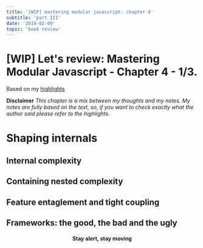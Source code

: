 ```yaml
---
title: '[WIP] mastering modular javascript: chapter 4'
subtitle: 'part III'
date: '2019-02-09'
topic: 'book review'
---
```


# [WIP] Let's review: Mastering Modular Javascript - Chapter 4 - 1/3.

Based on my [highlights](https://github.com/neomaxzero/m-quickreview/blob/master/mastering-modular-js/chapter-04.md)

**Disclaimer**
*This chapter is a mix between my thoughts and my notes.
My notes are fully based on the text, so, if you want to check exactly what the author said please refer to the highlights.*

# Shaping internals

## Internal complexity

## Containing nested complexity

## Feature entaglement and tight coupling

## Frameworks: the good, the bad and the ugly


<h4 align="center" styles="text-weight: bold">
  Stay alert, stay moving
</h4>
